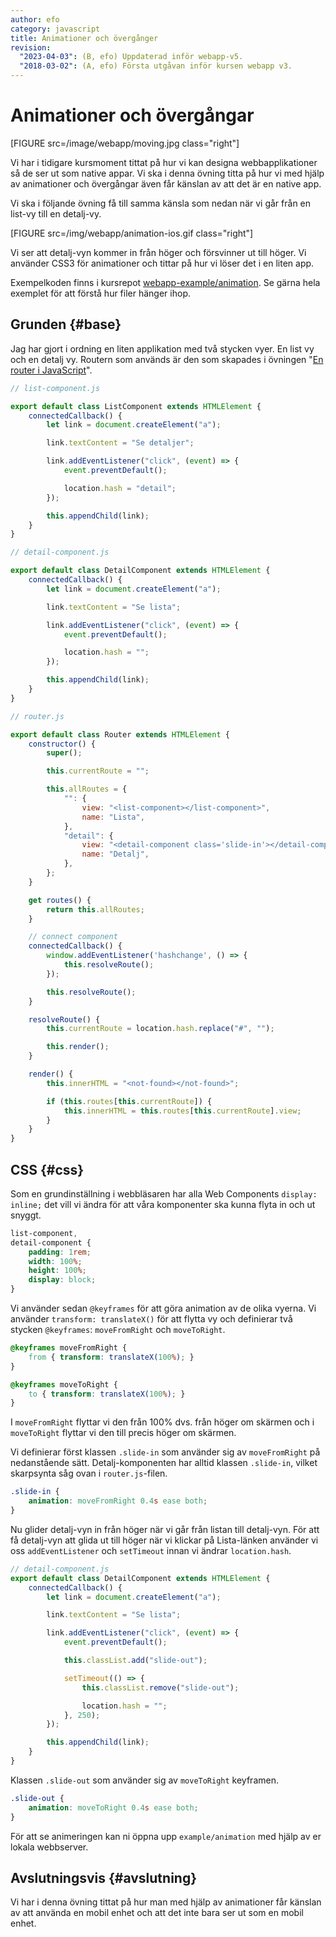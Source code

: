 ```yaml
---
author: efo
category: javascript
title: Animationer och övergånger
revision:
  "2023-04-03": (B, efo) Uppdaterad inför webapp-v5.
  "2018-03-02": (A, efo) Första utgåvan inför kursen webapp v3.
---
```

Animationer och övergångar
==================================

[FIGURE src=/image/webapp/moving.jpg class="right"]

Vi har i tidigare kursmoment tittat på hur vi kan designa webbapplikationer så de ser ut som native appar. Vi ska i denna övning titta på hur vi med hjälp av animationer och övergångar även får känslan av att det är en native app.

Vi ska i följande övning få till samma känsla som nedan när vi går från en list-vy till en detalj-vy.

[FIGURE src=/img/webapp/animation-ios.gif class="right"]

Vi ser att detalj-vyn kommer in från höger och försvinner ut till höger. Vi använder CSS3 för animationer och tittar på hur vi löser det i en liten app.

Exempelkoden finns i kursrepot [webapp-example/animation](https://github.com/dbwebb-webapp/webapp-example/tree/main/animation). Se gärna hela exemplet för att förstå hur filer hänger ihop.



Grunden {#base}
--------------------------------------

Jag har gjort i ordning en liten applikation med två stycken vyer. En list vy och en detalj vy. Routern som används är den som skapades i övningen "[En router i JavaScript](kunskap/en-router-i-javascript)".

```javascript
// list-component.js

export default class ListComponent extends HTMLElement {
    connectedCallback() {
        let link = document.createElement("a");

        link.textContent = "Se detaljer";

        link.addEventListener("click", (event) => {
            event.preventDefault();

            location.hash = "detail";
        });

        this.appendChild(link);
    }
}
```


```javascript
// detail-component.js

export default class DetailComponent extends HTMLElement {
    connectedCallback() {
        let link = document.createElement("a");

        link.textContent = "Se lista";

        link.addEventListener("click", (event) => {
            event.preventDefault();

            location.hash = "";
        });

        this.appendChild(link);
    }
}
```

```javascript
// router.js

export default class Router extends HTMLElement {
    constructor() {
        super();

        this.currentRoute = "";

        this.allRoutes = {
            "": {
                view: "<list-component></list-component>",
                name: "Lista",
            },
            "detail": {
                view: "<detail-component class='slide-in'></detail-component>",
                name: "Detalj",
            },
        };
    }

    get routes() {
        return this.allRoutes;
    }

    // connect component
    connectedCallback() {
        window.addEventListener('hashchange', () => {
            this.resolveRoute();
        });

        this.resolveRoute();
    }

    resolveRoute() {
        this.currentRoute = location.hash.replace("#", "");

        this.render();
    }

    render() {
        this.innerHTML = "<not-found></not-found>";

        if (this.routes[this.currentRoute]) {
            this.innerHTML = this.routes[this.currentRoute].view;
        }
    }
}
```



CSS {#css}
--------------------------------------

Som en grundinställning i webbläsaren har alla Web Components `display: inline;` det vill vi ändra för att våra komponenter ska kunna flyta in och ut snyggt.

```css
list-component,
detail-component {
    padding: 1rem;
    width: 100%;
    height: 100%;
    display: block;
}
```

Vi använder sedan `@keyframes` för att göra animation av de olika vyerna. Vi använder `transform: translateX()` för att flytta vy och definierar två stycken `@keyframes`: `moveFromRight` och `moveToRight`.

```css
@keyframes moveFromRight {
    from { transform: translateX(100%); }
}

@keyframes moveToRight {
    to { transform: translateX(100%); }
}
```

I `moveFromRight` flyttar vi den från 100% dvs. från höger om skärmen och i `moveToRight` flyttar vi den till precis höger om skärmen.

Vi definierar först klassen `.slide-in` som använder sig av `moveFromRight` på nedanstående sätt. Detalj-komponenten har alltid klassen `.slide-in`, vilket skarpsynta såg ovan i `router.js`-filen.

```css
.slide-in {
    animation: moveFromRight 0.4s ease both;
}
```

Nu glider detalj-vyn in från höger när vi går från listan till detalj-vyn. För att få detalj-vyn att glida ut till höger när vi klickar på Lista-länken använder vi oss `addEventListener` och `setTimeout` innan vi ändrar `location.hash`.

```javascript
// detail-component.js
export default class DetailComponent extends HTMLElement {
    connectedCallback() {
        let link = document.createElement("a");

        link.textContent = "Se lista";

        link.addEventListener("click", (event) => {
            event.preventDefault();

            this.classList.add("slide-out");

            setTimeout(() => {
                this.classList.remove("slide-out");

                location.hash = "";
            }, 250);
        });

        this.appendChild(link);
    }
}
```

Klassen `.slide-out` som använder sig av `moveToRight` keyframen.

```css
.slide-out {
    animation: moveToRight 0.4s ease both;
}
```

För att se animeringen kan ni öppna upp `example/animation` med hjälp av er lokala webbserver.



Avslutningsvis {#avslutning}
--------------------------------------

Vi har i denna övning tittat på hur man med hjälp av animationer får känslan av att använda en mobil enhet och att det inte bara ser ut som en mobil enhet.
